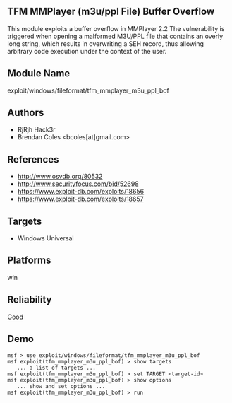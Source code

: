 ## TFM MMPlayer (m3u/ppl File) Buffer Overflow

This module exploits a buffer overflow in MMPlayer 2.2 The 
vulnerability is triggered when opening a malformed M3U/PPL 
file that contains an overly long string, which results in 
overwriting a SEH record, thus allowing arbitrary code 
execution under the context of the user.


## Module Name
exploit/windows/fileformat/tfm_mmplayer_m3u_ppl_bof

## Authors
* RjRjh Hack3r
* Brendan Coles <bcoles[at]gmail.com>


## References
* http://www.osvdb.org/80532
* http://www.securityfocus.com/bid/52698
* https://www.exploit-db.com/exploits/18656
* https://www.exploit-db.com/exploits/18657



## Targets
* Windows Universal


## Platforms
win

## Reliability
[Good](https://github.com/rapid7/metasploit-framework/wiki/Exploit-Ranking)

## Demo

```
msf > use exploit/windows/fileformat/tfm_mmplayer_m3u_ppl_bof
msf exploit(tfm_mmplayer_m3u_ppl_bof) > show targets
   ... a list of targets ...
msf exploit(tfm_mmplayer_m3u_ppl_bof) > set TARGET <target-id>
msf exploit(tfm_mmplayer_m3u_ppl_bof) > show options
   ... show and set options ...
msf exploit(tfm_mmplayer_m3u_ppl_bof) > run
```
    
    